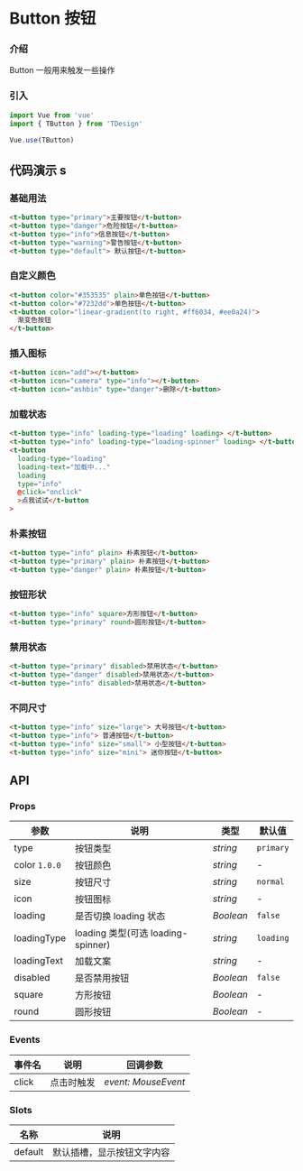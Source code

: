 # Button 按钮

### 介绍

Button 一般用来触发一些操作

### 引入

```js
import Vue from 'vue'
import { TButton } from 'TDesign'

Vue.use(TButton)
```

## 代码演示 s

### 基础用法

```html
<t-button type="primary">主要按钮</t-button>
<t-button type="danger">危险按钮</t-button>
<t-button type="info">信息按钮</t-button>
<t-button type="warning">警告按钮</t-button>
<t-button type="default"> 默认按钮</t-button>
```

### 自定义颜色

```html
<t-button color="#353535" plain>单色按钮</t-button>
<t-button color="#7232dd">单色按钮</t-button>
<t-button color="linear-gradient(to right, #ff6034, #ee0a24)">
  渐变色按钮
</t-button>
```

### 插入图标

```html
<t-button icon="add"></t-button>
<t-button icon="camera" type="info"></t-button>
<t-button icon="ashbin" type="danger">删除</t-button>
```

### 加载状态

```html
<t-button type="info" loading-type="loading" loading> </t-button>
<t-button type="info" loading-type="loading-spinner" loading> </t-button>
<t-button
  loading-type="loading"
  loading-text="加载中..."
  loading
  type="info"
  @click="onclick"
  >点我试试</t-button
>
```

### 朴素按钮

```html
<t-button type="info" plain> 朴素按钮</t-button>
<t-button type="primary" plain> 朴素按钮</t-button>
<t-button type="danger" plain> 朴素按钮</t-button>
```

### 按钮形状

```html
<t-button type="info" square>方形按钮</t-button>
<t-button type="primary" round>圆形按钮</t-button>
```

### 禁用状态

```html
<t-button type="primary" disabled>禁用状态</t-button>
<t-button type="danger" disabled>禁用状态</t-button>
<t-button type="info" disabled>禁用状态</t-button>
```

### 不同尺寸

```html
<t-button type="info" size="large"> 大号按钮</t-button>
<t-button type="info"> 普通按钮</t-button>
<t-button type="info" size="small"> 小型按钮</t-button>
<t-button type="info" size="mini"> 迷你按钮</t-button>
```

## API

### Props

| 参数          | 说明                               | 类型      | 默认值    |
| ------------- | ---------------------------------- | --------- | --------- |
| type          | 按钮类型                           | _string_  | `primary` |
| color `1.0.0` | 按钮颜色                           | _string_  | -         |
| size          | 按钮尺寸                           | _string_  | `normal`  |
| icon          | 按钮图标                           | _string_  | -         |
| loading       | 是否切换 loading 状态              | _Boolean_ | `false`   |
| loadingType   | loading 类型(可选 loading-spinner) | _string_  | `loading` |
| loadingText   | 加载文案                           | _string_  | -         |
| disabled      | 是否禁用按钮                       | _Boolean_ | `false`   |
| square        | 方形按钮                           | _Boolean_ | -         |
| round         | 圆形按钮                           | _Boolean_ | -         |

### Events

| 事件名 | 说明       | 回调参数            |
| ------ | ---------- | ------------------- |
| click  | 点击时触发 | _event: MouseEvent_ |

### Slots

| 名称    | 说明                       |
| ------- | -------------------------- |
| default | 默认插槽，显示按钮文字内容 |
